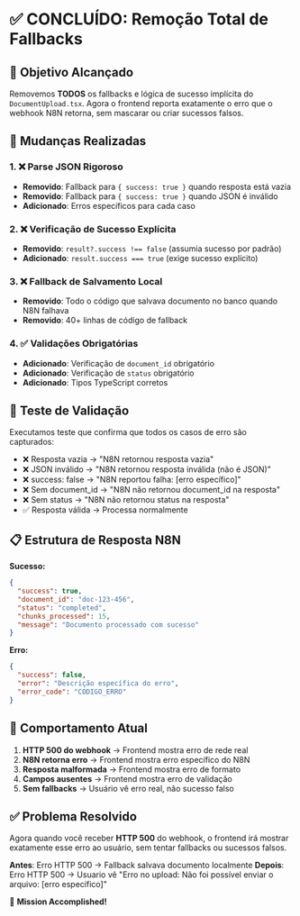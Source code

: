 # ✅ CONCLUÍDO: Remoção Total de Fallbacks

## 🎯 Objetivo Alcançado

Removemos **TODOS** os fallbacks e lógica de sucesso implícita do `DocumentUpload.tsx`. Agora o frontend reporta exatamente o erro que o webhook N8N retorna, sem mascarar ou criar sucessos falsos.

## 🔧 Mudanças Realizadas

### 1. ❌ Parse JSON Rigoroso

- **Removido**: Fallback para `{ success: true }` quando resposta está vazia
- **Removido**: Fallback para `{ success: true }` quando JSON é inválido
- **Adicionado**: Erros específicos para cada caso

### 2. ❌ Verificação de Sucesso Explícita

- **Removido**: `result?.success !== false` (assumia sucesso por padrão)
- **Adicionado**: `result.success === true` (exige sucesso explícito)

### 3. ❌ Fallback de Salvamento Local

- **Removido**: Todo o código que salvava documento no banco quando N8N falhava
- **Removido**: 40+ linhas de código de fallback

### 4. ✅ Validações Obrigatórias

- **Adicionado**: Verificação de `document_id` obrigatório
- **Adicionado**: Verificação de `status` obrigatório
- **Adicionado**: Tipos TypeScript corretos

## 🧪 Teste de Validação

Executamos teste que confirma que todos os casos de erro são capturados:

- ❌ Resposta vazia → "N8N retornou resposta vazia"
- ❌ JSON inválido → "N8N retornou resposta inválida (não é JSON)"
- ❌ success: false → "N8N reportou falha: [erro específico]"
- ❌ Sem document_id → "N8N não retornou document_id na resposta"
- ❌ Sem status → "N8N não retornou status na resposta"
- ✅ Resposta válida → Processa normalmente

## 📋 Estrutura de Resposta N8N

**Sucesso:**

```json
{
  "success": true,
  "document_id": "doc-123-456",
  "status": "completed",
  "chunks_processed": 15,
  "message": "Documento processado com sucesso"
}
```

**Erro:**

```json
{
  "success": false,
  "error": "Descrição específica do erro",
  "error_code": "CODIGO_ERRO"
}
```

## 🚨 Comportamento Atual

1. **HTTP 500 do webhook** → Frontend mostra erro de rede real
2. **N8N retorna erro** → Frontend mostra erro específico do N8N
3. **Resposta malformada** → Frontend mostra erro de formato
4. **Campos ausentes** → Frontend mostra erro de validação
5. **Sem fallbacks** → Usuário vê erro real, não sucesso falso

## ✅ Problema Resolvido

Agora quando você receber **HTTP 500** do webhook, o frontend irá mostrar exatamente esse erro ao usuário, sem tentar fallbacks ou sucessos falsos.

**Antes**: Erro HTTP 500 → Fallback salvava documento localmente
**Depois**: Erro HTTP 500 → Usuario vê "Erro no upload: Não foi possível enviar o arquivo: [erro específico]"

🎉 **Mission Accomplished!**

